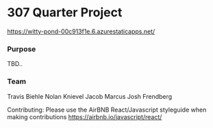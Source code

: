 # 307 Quarter Project

https://witty-pond-00c913f1e.6.azurestaticapps.net/

### Purpose

TBD..

### Team

Travis Biehle
Nolan Knievel
Jacob Marcus
Josh Frendberg

Contributing:
Please use the AirBNB React/Javascript styleguide when making contributions
https://airbnb.io/javascript/react/

